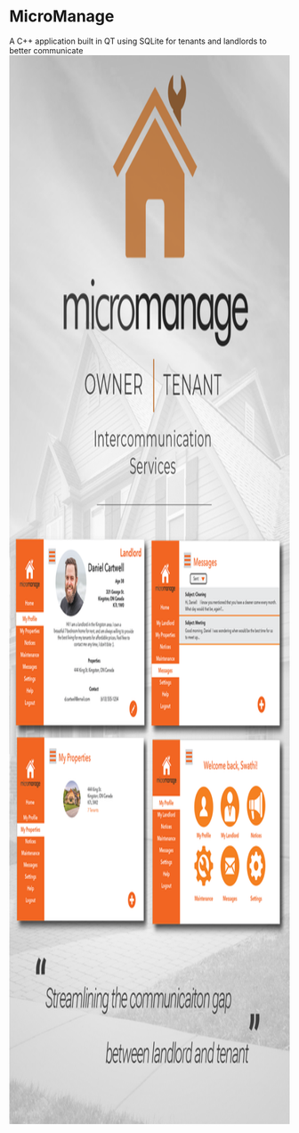 # MicroManage

A C++ application built in QT using SQLite for tenants and landlords to better communicate
<img src="MicroManage/images/mmPoster.png" width="1080" height="1920" alt="Poster of the app" />
